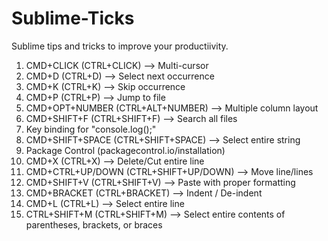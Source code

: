 # Sublime-Ticks
Sublime tips and tricks to improve your productiivity.

1) CMD+CLICK (CTRL+CLICK) --> Multi-cursor
2) CMD+D (CTRL+D) --> Select next occurrence
3) CMD+K (CTRL+K) --> Skip occurrence
4) CMD+P (CTRL+P) --> Jump to file
5) CMD+OPT+NUMBER (CTRL+ALT+NUMBER) --> Multiple column layout
6) CMD+SHIFT+F (CTRL+SHIFT+F) --> Search all files
7) Key binding for "console.log();"
8) CMD+SHIFT+SPACE (CTRL+SHIFT+SPACE) --> Select entire string
9) Package Control (packagecontrol.io/installation)
10) CMD+X (CTRL+X) --> Delete/Cut entire line
11) CMD+CTRL+UP/DOWN (CTRL+SHIFT+UP/DOWN) --> Move line/lines
12) CMD+SHIFT+V (CTRL+SHIFT+V) --> Paste with proper formatting
13) CMD+BRACKET (CTRL+BRACKET) --> Indent / De-indent
14) CMD+L (CTRL+L) --> Select entire line
15) CTRL+SHIFT+M (CTRL+SHIFT+M) --> Select entire contents of parentheses, brackets, or braces
